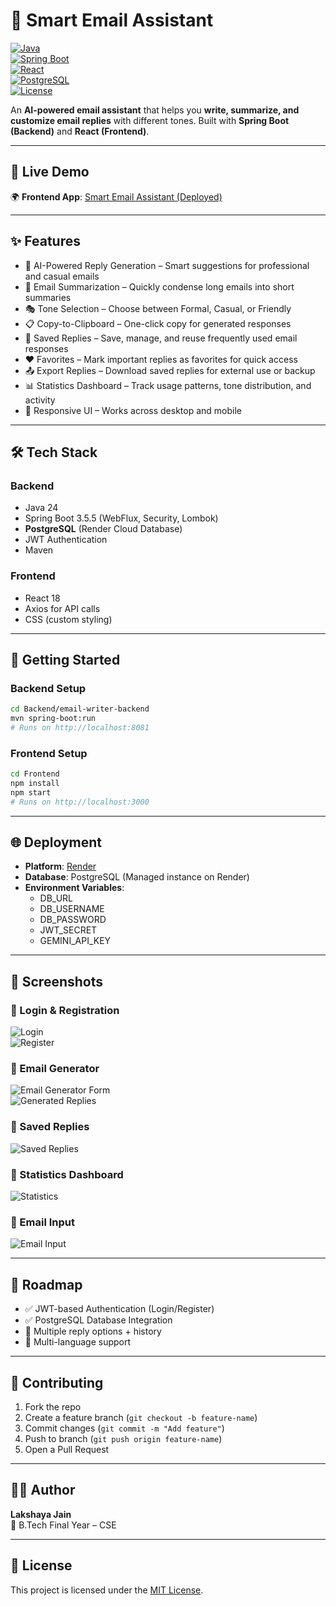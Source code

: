 # 📧 Smart Email Assistant  

[![Java](https://img.shields.io/badge/Java-24-red?logo=java)](https://www.oracle.com/java/)  
[![Spring Boot](https://img.shields.io/badge/Spring%20Boot-3.5.5-brightgreen?logo=springboot)](https://spring.io/projects/spring-boot)  
[![React](https://img.shields.io/badge/React-18-blue?logo=react)](https://reactjs.org/)  
[![PostgreSQL](https://img.shields.io/badge/PostgreSQL-DB-blue?logo=postgresql)](https://www.postgresql.org/)  
[![License](https://img.shields.io/badge/License-MIT-yellow)](LICENSE)  

An **AI-powered email assistant** that helps you **write, summarize, and customize email replies** with different tones. Built with **Spring Boot (Backend)** and **React (Frontend)**.  

---

## 🔗 Live Demo  

🌍 **Frontend App**: [Smart Email Assistant (Deployed)](https://frontend-page-adkl.onrender.com/)  

---

## ✨ Features  

- 🤖 AI-Powered Reply Generation – Smart suggestions for professional and casual emails  
- 📝 Email Summarization – Quickly condense long emails into short summaries  
- 🎭 Tone Selection – Choose between Formal, Casual, or Friendly  
- 📋 Copy-to-Clipboard – One-click copy for generated responses  
- 💾 Saved Replies – Save, manage, and reuse frequently used email responses  
- ❤️ Favorites – Mark important replies as favorites for quick access  
- 📤 Export Replies – Download saved replies for external use or backup  
- 📊 Statistics Dashboard – Track usage patterns, tone distribution, and activity  
- 📱 Responsive UI – Works across desktop and mobile  


---

## 🛠 Tech Stack  

### Backend  
- Java 24  
- Spring Boot 3.5.5 (WebFlux, Security, Lombok)  
- **PostgreSQL** (Render Cloud Database)  
- JWT Authentication  
- Maven  

### Frontend  
- React 18  
- Axios for API calls  
- CSS (custom styling)  

---

## 🚀 Getting Started  

### Backend Setup  

```bash
cd Backend/email-writer-backend
mvn spring-boot:run
# Runs on http://localhost:8081
```

### Frontend Setup  

```bash
cd Frontend
npm install
npm start
# Runs on http://localhost:3000
```

---

## 🌐 Deployment  

- **Platform**: [Render](https://render.com/)  
- **Database**: PostgreSQL (Managed instance on Render)  
- **Environment Variables**:  
  - DB_URL  
  - DB_USERNAME  
  - DB_PASSWORD  
  - JWT_SECRET  
  - GEMINI_API_KEY  

---

## 📸 Screenshots  

### 🔹 Login & Registration  
![Login](./assets/screenshots/login.png)  
![Register](./assets/screenshots/register.png)  

### 🔹 Email Generator  
![Email Generator Form](./assets/screenshots/email-generator.png)  
![Generated Replies](./assets/screenshots/generated-replies.png)  

### 🔹 Saved Replies  
![Saved Replies](./assets/screenshots/saved-replies.png)  

### 🔹 Statistics Dashboard  
![Statistics](./assets/screenshots/statistics.png)  

### 🔹 Email Input  
![Email Input](./assets/screenshots/email-input.png)  

---

## 📌 Roadmap  

- ✅ JWT-based Authentication (Login/Register)  
- ✅ PostgreSQL Database Integration  
- 🔲 Multiple reply options + history   
- 🔲 Multi-language support  

---

## 🤝 Contributing  

1. Fork the repo  
2. Create a feature branch (`git checkout -b feature-name`)  
3. Commit changes (`git commit -m "Add feature"`)  
4. Push to branch (`git push origin feature-name`)  
5. Open a Pull Request  

---

## 👨‍💻 Author  

**Lakshaya Jain**  
📌 B.Tech Final Year – CSE  

---

## 📄 License  

This project is licensed under the [MIT License](LICENSE).  
